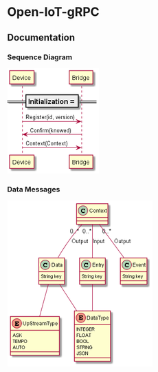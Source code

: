 # Open-IoT-gRPC

## Documentation

### Sequence Diagram

![Protocole Sequence](./doc/img/ProtocoleSequences.png)

### Data Messages

![Message Classes](./doc/img/MessagesClasses.png)